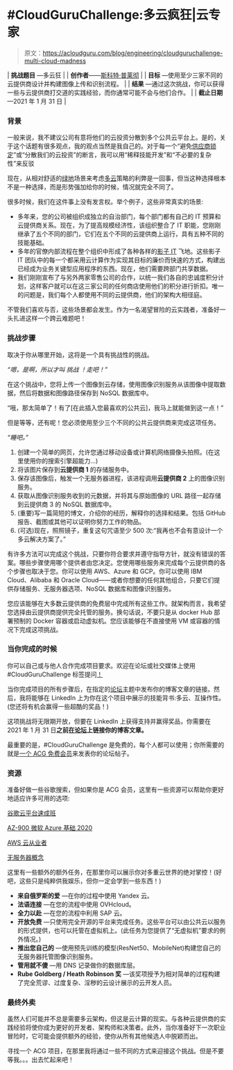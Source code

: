 # #CloudGuruChallenge:多云疯狂|云专家

> 原文：<https://acloudguru.com/blog/engineering/cloudguruchallenge-multi-cloud-madness>

| **挑战题目** —多云狂
 |
| **创作者**——[斯科特·普莱彻](https://www.linkedin.com/in/scottpletcher/) |
| **目标** —使用至少三家不同的云提供商设计并构建图像上传和识别流程。
 |
| **结果** —通过这次挑战，你可以获得一些与云提供商打交道的实践经验，而你通常可能不会与他们合作。
 |
| **截止日期**—2021 年 1 月 31 日
 |

### 背景

一般来说，我不建议公司有意将他们的云投资分散到多个公共云平台上。是的，关于这个话题有很多观点，我的观点当然是我自己的。对于每一个“避免[供应商锁定](https://en.wikipedia.org/wiki/Vendor_lock-in)”或“分散我们的云投资”的断言，我可以用“稀释技能开发”和“不必要的复杂性”来反驳

现在，从相对舒适的[绿地](https://en.wikipedia.org/wiki/Greenfield_project)场景来考虑[多云](https://acloudguru.com/blog/business/aws-just-went-multi-cloud-and-its-only-the-beginning)策略的利弊是一回事，但当这种选择根本不是一种选择，而是形势强加给你的时候，情况就完全不同了。

很多时候，我们在这件事上没有发言权。举个例子，这些非常真实的场景:

*   多年来，您的公司被组织成独立的自治部门，每个部门都有自己的 IT 预算和云提供商关系。现在，为了提高规模经济性，该组织整合了 IT 职能，您刚刚继承了五个不同的部门，它们在五个不同的云提供商上运行，具有五种不同的技能基础。
*   多年的官僚内部流程在整个组织中形成了各种各样的[影子 IT](https://en.wikipedia.org/wiki/Shadow_IT) 飞地。这些影子 IT 团队中的每一个都采用云计算作为实现其目标的廉价而快速的方式，构建出已经成为业务关键型应用程序的东西。现在，他们需要跨部门共享数据。
*   我们刚刚宣布了与另外两家零售公司的合作，以统一我们各自的忠诚度积分计划，这样客户就可以在这三家公司的任何商店使用他们的积分进行折扣。唯一的问题是，我们每个人都使用不同的云提供商，他们的架构大相径庭。

不管我们喜欢与否，这些场景都会发生。作为一名渴望冒险的云实践者，准备好一头扎进这样一个跨云难题吧！

### 挑战步骤

取决于你从哪里开始，这将是一个具有挑战性的挑战。

*“嗯，是啊，所以才叫* *挑战* *！走吧！”*

在这个挑战中，您将上传一个图像到云存储，使用图像识别服务从该图像中提取数据，然后将数据和图像路径保存到 NoSQL 数据库中。

“哦，那太简单了！有了[在此插入您最喜欢的公共云]，我马上就能做到这一点！”

但是等等，还有呢！您必须使用至少三个不同的公共云提供商来完成这项任务。

*“睡吧。”*

1.  创建一个简单的网页，允许您通过移动设备或计算机网络摄像头拍照。(在这里使用你的搜索引擎超能力…)
2.  将该图片保存到**云提供商 1** 的存储服务中。
3.  保存该图像后，触发一个无服务器进程，该进程调用**云提供商 2** 上的图像识别服务。
4.  获取从图像识别服务收到的元数据，并将其与原始图像的 URL 路径一起存储到云提供商 3 的 NoSQL 数据库中。
5.  (重要)写一篇简短的博文，介绍你的经历，解释你的选择和结果。包括 GitHub 报告、截图或其他可以证明你努力工作的物品。
6.  (可选)现在，照照镜子，重复这句咒语至少 500 次:“我再也不会有意设计一个多云解决方案了。”

有许多方法可以完成这个挑战，只要你符合要求并遵守指导方针，就没有错误的答案。哪些步骤使用哪个提供者由您决定。您使用哪些服务来完成每个云提供商的各个步骤也取决于您。你可以使用 AWS、Azure 和 GCP。你可以使用 IBM Cloud、Alibaba 和 Oracle Cloud——或者你想要的任何其他组合，只要它们提供存储服务、无服务器选项、NoSQL 数据库和图像识别服务。

您应该能够在大多数云提供商的免费层中完成所有这些工作。就架构而言，我希望您选择由云提供商提供完全托管的服务。换句话说，不要只是从 docker Hub 部署预制的 Docker 容器或启动虚拟机。您应该能够在不直接使用 VM 或容器的情况下完成这项挑战。

### 当你完成的时候

你可以自己或与他人合作完成项目要求。欢迎在论坛或社交媒体上使用#CloudGuruChallenge 标签提问[！](https://acloud.guru/forums/cloud-guru-challenge/recent?p=1&opt_id=oeu1596472190462r0.43263125574439387)

当你完成项目的所有步骤后，在指定的[论坛](https://acloud.guru/forums/cloud-guru-challenge/recent?p=1&opt_id=oeu1596472190462r0.43263125574439387)主题中发布你的博客文章的链接。然后，我将能够在 LinkedIn 上为你在这个项目中展示的技能背书:多云、互操作性。(您还将有机会赢得一些超酷的奖品！)

这项挑战将无限期开放，但要在 LinkedIn 上获得支持并赢得奖品，你需要在 2021 年 1 月 31 日**之前[在论坛](https://acloud.guru/forums/cloud-guru-challenge/recent?p=1&opt_id=oeu1596472190462r0.43263125574439387)上链接你的博客文章。**

最重要的是，#CloudGuruChallenge 是免费的，每个人都可以使用；你所需要的就是[一个 ACG 免费会员](https://acloudguru.com/pricing)来发表你的论坛帖子。

### 资源

准备好做一些谷歌搜索，但如果你是 ACG 会员，这里有一些资源可以帮助你更好地适应许多可用的选项:

[谷歌云平台速成班](https://acloud.guru/overview/gcp-101)

[AZ-900 微软 Azure 基础 2020](https://acloud.guru/overview/az-900-microsoft-azure-fundamentals)

[AWS 云从业者](https://acloud.guru/overview/fc8d43d6-2f1d-4992-9650-b20ad4018019)

[无服务器概念](https://acloud.guru/overview/94e427e8-ef0a-4d15-9994-75d75da1fa37)

这里有一些额外的额外任务，在那里你可以展示你对多重云世界的绝对掌控！(好吧，这些只是纯粹供我娱乐，但你一定会学到一些东西！)

*   **来自俄罗斯的爱** —在你的过程中使用 Yandex 云。
*   **法语连接** —在您的流程中使用 OVHcloud。
*   **全力以赴** —在您的流程中利用 SAP 云。
*   **开放免费** —只使用完全开源的平台来完成任务。这些平台可以由公共云以服务的形式提供，也可以托管在虚拟机上。(此任务为您提供了“无虚拟机”要求的例外情况。)
*   **推出您自己的** —使用预先训练的模型(ResNet50、MobileNet)构建您自己的无服务器托管图像识别服务。
*   **管用就不傻** —用 DNS 记录做你的数据库层。
*   **Rube Goldberg / Heath Robinson 奖** —该奖项授予为相对简单的过程构建了完全荒谬、过度复杂、淫秽的云设计展示的云开发人员。

### 最终外卖

虽然人们可能并不总是需要多云架构，但这是云计算的现实。与各种云提供商的实践经验将使你成为更好的开发者、架构师和决策者。此外，当你准备好下一次职业冒险时，它可能会提供额外的经验，使你从所有其他候选人中脱颖而出。

寻找一个 ACG 项目，在那里我将通过一些不同的方式来迎接这个挑战。但是不要等我。。。出去忙起来吧！